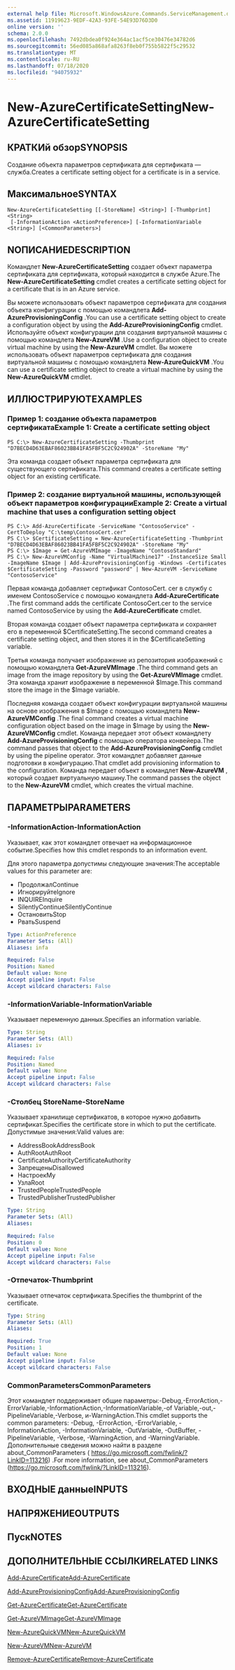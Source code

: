 ```yaml
---
external help file: Microsoft.WindowsAzure.Commands.ServiceManagement.dll-Help.xml
ms.assetid: 11919623-9EDF-42A3-93FE-54E93D76D3D0
online version: ''
schema: 2.0.0
ms.openlocfilehash: 7492dbdea0f924e364ac1acf5ce30476e34782d6
ms.sourcegitcommit: 56ed085a868afa8263f8eb0f755b5822f5c29532
ms.translationtype: MT
ms.contentlocale: ru-RU
ms.lasthandoff: 07/18/2020
ms.locfileid: "94075932"
---
```

# <span data-ttu-id="553b7-101">New-AzureCertificateSetting</span><span class="sxs-lookup"><span data-stu-id="553b7-101">New-AzureCertificateSetting</span></span>

## <span data-ttu-id="553b7-102">КРАТКИй обзор</span><span class="sxs-lookup"><span data-stu-id="553b7-102">SYNOPSIS</span></span>
<span data-ttu-id="553b7-103">Создание объекта параметров сертификата для сертификата — служба.</span><span class="sxs-lookup"><span data-stu-id="553b7-103">Creates a certificate setting object for a certificate is in a service.</span></span>

## <span data-ttu-id="553b7-104">Максимальное</span><span class="sxs-lookup"><span data-stu-id="553b7-104">SYNTAX</span></span>

```
New-AzureCertificateSetting [[-StoreName] <String>] [-Thumbprint] <String>
 [-InformationAction <ActionPreference>] [-InformationVariable <String>] [<CommonParameters>]
```

## <span data-ttu-id="553b7-105">NОПИСАНИЕ</span><span class="sxs-lookup"><span data-stu-id="553b7-105">DESCRIPTION</span></span>
<span data-ttu-id="553b7-106">Командлет **New-AzureCertificateSetting** создает объект параметра сертификата для сертификата, который находится в службе Azure.</span><span class="sxs-lookup"><span data-stu-id="553b7-106">The **New-AzureCertificateSetting** cmdlet creates a certificate setting object for a certificate that is in an Azure service.</span></span>

<span data-ttu-id="553b7-107">Вы можете использовать объект параметров сертификата для создания объекта конфигурации с помощью командлета **Add-AzureProvisioningConfig** .</span><span class="sxs-lookup"><span data-stu-id="553b7-107">You can use a certificate setting object to create a configuration object by using the **Add-AzureProvisioningConfig** cmdlet.</span></span>
<span data-ttu-id="553b7-108">Используйте объект конфигурации для создания виртуальной машины с помощью командлета **New-AzureVM** .</span><span class="sxs-lookup"><span data-stu-id="553b7-108">Use a configuration object to create virtual machine by using the **New-AzureVM** cmdlet.</span></span>
<span data-ttu-id="553b7-109">Вы можете использовать объект параметров сертификата для создания виртуальной машины с помощью командлета **New-AzureQuickVM** .</span><span class="sxs-lookup"><span data-stu-id="553b7-109">You can use a certificate setting object to create a virtual machine by using the **New-AzureQuickVM** cmdlet.</span></span>

## <span data-ttu-id="553b7-110">ИЛЛЮСТРИРУЮТ</span><span class="sxs-lookup"><span data-stu-id="553b7-110">EXAMPLES</span></span>

### <span data-ttu-id="553b7-111">Пример 1: создание объекта параметров сертификата</span><span class="sxs-lookup"><span data-stu-id="553b7-111">Example 1: Create a certificate setting object</span></span>
```
PS C:\> New-AzureCertificateSetting -Thumbprint "D7BECD4D63EBAF86023BB41FA5FBF5C2C924902A" -StoreName "My"
```

<span data-ttu-id="553b7-112">Эта команда создает объект параметра сертификата для существующего сертификата.</span><span class="sxs-lookup"><span data-stu-id="553b7-112">This command creates a certificate setting object for an existing certificate.</span></span>

### <span data-ttu-id="553b7-113">Пример 2: создание виртуальной машины, использующей объект параметров конфигурации</span><span class="sxs-lookup"><span data-stu-id="553b7-113">Example 2: Create a virtual machine that uses a configuration setting object</span></span>
```
PS C:\> Add-AzureCertificate -ServiceName "ContosoService" -CertToDeploy "C:\temp\ContosoCert.cer"
PS C:\> $CertificateSetting = New-AzureCertificateSetting -Thumbprint "D7BECD4D63EBAF86023BB41FA5FBF5C2C924902A" -StoreName "My" 
PS C:\> $Image = Get-AzureVMImage -ImageName "ContosoStandard"
PS C:\> New-AzureVMConfig -Name "VirtualMachine17" -InstanceSize Small -ImageName $Image | Add-AzureProvisioningConfig -Windows -Certificates $CertificateSetting -Password "password" | New-AzureVM -ServiceName "ContosoService"
```

<span data-ttu-id="553b7-114">Первая команда добавляет сертификат ContosoCert. cer в службу с именем ContosoService с помощью командлета **Add-AzureCertificate** .</span><span class="sxs-lookup"><span data-stu-id="553b7-114">The first command adds the certificate ContosoCert.cer to the service named ContosoService by using the **Add-AzureCertificate** cmdlet.</span></span>

<span data-ttu-id="553b7-115">Вторая команда создает объект параметра сертификата и сохраняет его в переменной $CertificateSetting.</span><span class="sxs-lookup"><span data-stu-id="553b7-115">The second command creates a certificate setting object, and then stores it in the $CertificateSetting variable.</span></span>

<span data-ttu-id="553b7-116">Третья команда получает изображение из репозитория изображений с помощью командлета **Get-AzureVMImage** .</span><span class="sxs-lookup"><span data-stu-id="553b7-116">The third command gets an image from the image repository by using the **Get-AzureVMImage** cmdlet.</span></span>
<span data-ttu-id="553b7-117">Эта команда хранит изображение в переменной $Image.</span><span class="sxs-lookup"><span data-stu-id="553b7-117">This command store the image in the $Image variable.</span></span>

<span data-ttu-id="553b7-118">Последняя команда создает объект конфигурации виртуальной машины на основе изображения в $Image с помощью командлета **New-AzureVMConfig** .</span><span class="sxs-lookup"><span data-stu-id="553b7-118">The final command creates a virtual machine configuration object based on the image in $Image by using the **New-AzureVMConfig** cmdlet.</span></span>
<span data-ttu-id="553b7-119">Команда передает этот объект командлету **Add-AzureProvisioningConfig** с помощью оператора конвейера.</span><span class="sxs-lookup"><span data-stu-id="553b7-119">The command passes that object to the **Add-AzureProvisioningConfig** cmdlet by using the pipeline operator.</span></span>
<span data-ttu-id="553b7-120">Этот командлет добавляет данные подготовки в конфигурацию.</span><span class="sxs-lookup"><span data-stu-id="553b7-120">That cmdlet add provisioning information to the configuration.</span></span>
<span data-ttu-id="553b7-121">Команда передает объект в командлет **New-AzureVM** , который создает виртуальную машину.</span><span class="sxs-lookup"><span data-stu-id="553b7-121">The command passes the object to the **New-AzureVM** cmdlet, which creates the virtual machine.</span></span>

## <span data-ttu-id="553b7-122">ПАРАМЕТРЫ</span><span class="sxs-lookup"><span data-stu-id="553b7-122">PARAMETERS</span></span>

### <span data-ttu-id="553b7-123">-InformationAction</span><span class="sxs-lookup"><span data-stu-id="553b7-123">-InformationAction</span></span>
<span data-ttu-id="553b7-124">Указывает, как этот командлет отвечает на информационное событие.</span><span class="sxs-lookup"><span data-stu-id="553b7-124">Specifies how this cmdlet responds to an information event.</span></span>

<span data-ttu-id="553b7-125">Для этого параметра допустимы следующие значения:</span><span class="sxs-lookup"><span data-stu-id="553b7-125">The acceptable values for this parameter are:</span></span>

- <span data-ttu-id="553b7-126">Продолжал</span><span class="sxs-lookup"><span data-stu-id="553b7-126">Continue</span></span>
- <span data-ttu-id="553b7-127">Игнорируйте</span><span class="sxs-lookup"><span data-stu-id="553b7-127">Ignore</span></span>
- <span data-ttu-id="553b7-128">INQUIRE</span><span class="sxs-lookup"><span data-stu-id="553b7-128">Inquire</span></span>
- <span data-ttu-id="553b7-129">SilentlyContinue</span><span class="sxs-lookup"><span data-stu-id="553b7-129">SilentlyContinue</span></span>
- <span data-ttu-id="553b7-130">Остановить</span><span class="sxs-lookup"><span data-stu-id="553b7-130">Stop</span></span>
- <span data-ttu-id="553b7-131">Рвать</span><span class="sxs-lookup"><span data-stu-id="553b7-131">Suspend</span></span>

```yaml
Type: ActionPreference
Parameter Sets: (All)
Aliases: infa

Required: False
Position: Named
Default value: None
Accept pipeline input: False
Accept wildcard characters: False
```

### <span data-ttu-id="553b7-132">-InformationVariable</span><span class="sxs-lookup"><span data-stu-id="553b7-132">-InformationVariable</span></span>
<span data-ttu-id="553b7-133">Указывает переменную данных.</span><span class="sxs-lookup"><span data-stu-id="553b7-133">Specifies an information variable.</span></span>

```yaml
Type: String
Parameter Sets: (All)
Aliases: iv

Required: False
Position: Named
Default value: None
Accept pipeline input: False
Accept wildcard characters: False
```

### <span data-ttu-id="553b7-134">-Столбец StoreName</span><span class="sxs-lookup"><span data-stu-id="553b7-134">-StoreName</span></span>
<span data-ttu-id="553b7-135">Указывает хранилище сертификатов, в которое нужно добавить сертификат.</span><span class="sxs-lookup"><span data-stu-id="553b7-135">Specifies the certificate store in which to put the certificate.</span></span>
<span data-ttu-id="553b7-136">Допустимые значения:</span><span class="sxs-lookup"><span data-stu-id="553b7-136">Valid values are:</span></span> 

- <span data-ttu-id="553b7-137">AddressBook</span><span class="sxs-lookup"><span data-stu-id="553b7-137">AddressBook</span></span>
- <span data-ttu-id="553b7-138">AuthRoot</span><span class="sxs-lookup"><span data-stu-id="553b7-138">AuthRoot</span></span>
- <span data-ttu-id="553b7-139">CertificateAuthority</span><span class="sxs-lookup"><span data-stu-id="553b7-139">CertificateAuthority</span></span>
- <span data-ttu-id="553b7-140">Запрещены</span><span class="sxs-lookup"><span data-stu-id="553b7-140">Disallowed</span></span>
- <span data-ttu-id="553b7-141">Настроек</span><span class="sxs-lookup"><span data-stu-id="553b7-141">My</span></span>
- <span data-ttu-id="553b7-142">Узла</span><span class="sxs-lookup"><span data-stu-id="553b7-142">Root</span></span>
- <span data-ttu-id="553b7-143">TrustedPeople</span><span class="sxs-lookup"><span data-stu-id="553b7-143">TrustedPeople</span></span>
- <span data-ttu-id="553b7-144">TrustedPublisher</span><span class="sxs-lookup"><span data-stu-id="553b7-144">TrustedPublisher</span></span>

```yaml
Type: String
Parameter Sets: (All)
Aliases: 

Required: False
Position: 0
Default value: None
Accept pipeline input: False
Accept wildcard characters: False
```

### <span data-ttu-id="553b7-145">-Отпечаток</span><span class="sxs-lookup"><span data-stu-id="553b7-145">-Thumbprint</span></span>
<span data-ttu-id="553b7-146">Указывает отпечаток сертификата.</span><span class="sxs-lookup"><span data-stu-id="553b7-146">Specifies the thumbprint of the certificate.</span></span>

```yaml
Type: String
Parameter Sets: (All)
Aliases: 

Required: True
Position: 1
Default value: None
Accept pipeline input: False
Accept wildcard characters: False
```

### <span data-ttu-id="553b7-147">CommonParameters</span><span class="sxs-lookup"><span data-stu-id="553b7-147">CommonParameters</span></span>
<span data-ttu-id="553b7-148">Этот командлет поддерживает общие параметры:-Debug,-ErrorAction,-ErrorVariable,-InformationAction,-InformationVariable,-of Variable,-out,-PipelineVariable,-Verbose, и-WarningAction.</span><span class="sxs-lookup"><span data-stu-id="553b7-148">This cmdlet supports the common parameters: -Debug, -ErrorAction, -ErrorVariable, -InformationAction, -InformationVariable, -OutVariable, -OutBuffer, -PipelineVariable, -Verbose, -WarningAction, and -WarningVariable.</span></span> <span data-ttu-id="553b7-149">Дополнительные сведения можно найти в разделе about_CommonParameters ( https://go.microsoft.com/fwlink/?LinkID=113216) .</span><span class="sxs-lookup"><span data-stu-id="553b7-149">For more information, see about_CommonParameters (https://go.microsoft.com/fwlink/?LinkID=113216).</span></span>

## <span data-ttu-id="553b7-150">ВХОДНЫЕ данные</span><span class="sxs-lookup"><span data-stu-id="553b7-150">INPUTS</span></span>

## <span data-ttu-id="553b7-151">НАПРЯЖЕНИЕ</span><span class="sxs-lookup"><span data-stu-id="553b7-151">OUTPUTS</span></span>

## <span data-ttu-id="553b7-152">Пуск</span><span class="sxs-lookup"><span data-stu-id="553b7-152">NOTES</span></span>

## <span data-ttu-id="553b7-153">ДОПОЛНИТЕЛЬНЫЕ ССЫЛКИ</span><span class="sxs-lookup"><span data-stu-id="553b7-153">RELATED LINKS</span></span>

[<span data-ttu-id="553b7-154">Add-AzureCertificate</span><span class="sxs-lookup"><span data-stu-id="553b7-154">Add-AzureCertificate</span></span>](./Add-AzureCertificate.md)

[<span data-ttu-id="553b7-155">Add-AzureProvisioningConfig</span><span class="sxs-lookup"><span data-stu-id="553b7-155">Add-AzureProvisioningConfig</span></span>](./Add-AzureProvisioningConfig.md)

[<span data-ttu-id="553b7-156">Get-AzureCertificate</span><span class="sxs-lookup"><span data-stu-id="553b7-156">Get-AzureCertificate</span></span>](./Get-AzureCertificate.md)

[<span data-ttu-id="553b7-157">Get-AzureVMImage</span><span class="sxs-lookup"><span data-stu-id="553b7-157">Get-AzureVMImage</span></span>](./Get-AzureVMImage.md)

[<span data-ttu-id="553b7-158">New-AzureQuickVM</span><span class="sxs-lookup"><span data-stu-id="553b7-158">New-AzureQuickVM</span></span>](./New-AzureQuickVM.md)

[<span data-ttu-id="553b7-159">New-AzureVM</span><span class="sxs-lookup"><span data-stu-id="553b7-159">New-AzureVM</span></span>](./New-AzureVM.md)

[<span data-ttu-id="553b7-160">Remove-AzureCertificate</span><span class="sxs-lookup"><span data-stu-id="553b7-160">Remove-AzureCertificate</span></span>](./Remove-AzureCertificate.md)


